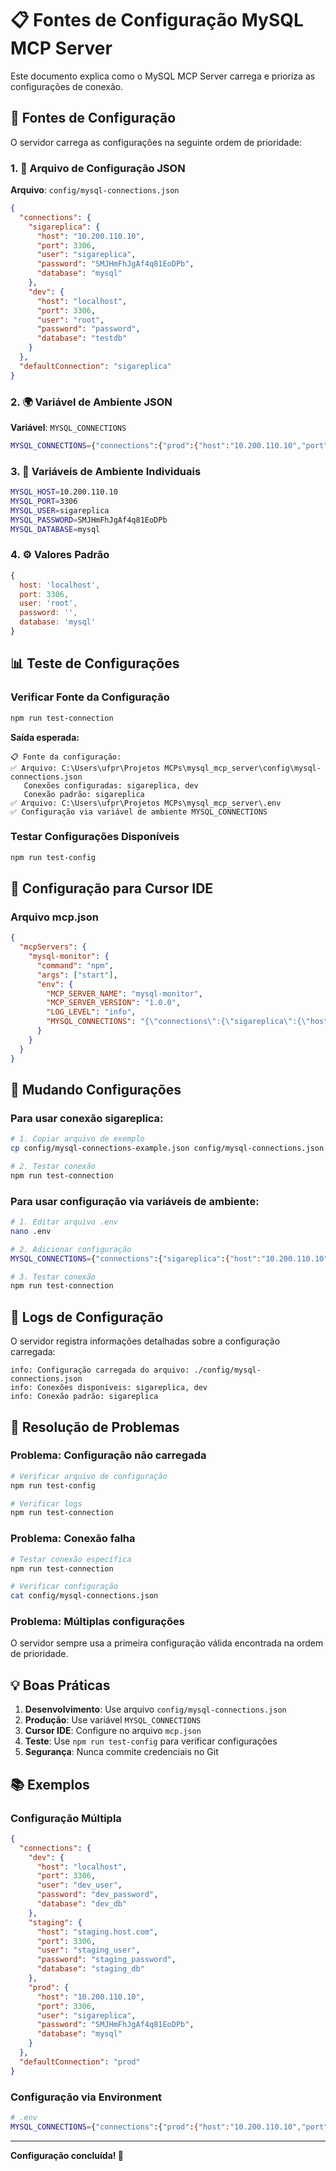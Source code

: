 # 📋 Fontes de Configuração MySQL MCP Server

Este documento explica como o MySQL MCP Server carrega e prioriza as configurações de conexão.

## 🔧 Fontes de Configuração

O servidor carrega as configurações na seguinte ordem de prioridade:

### 1. 📁 Arquivo de Configuração JSON
**Arquivo**: `config/mysql-connections.json`

```json
{
  "connections": {
    "sigareplica": {
      "host": "10.200.110.10",
      "port": 3306,
      "user": "sigareplica",
      "password": "SMJHmFhJgAf4q81EoDPb",
      "database": "mysql"
    },
    "dev": {
      "host": "localhost",
      "port": 3306,
      "user": "root",
      "password": "password",
      "database": "testdb"
    }
  },
  "defaultConnection": "sigareplica"
}
```

### 2. 🌍 Variável de Ambiente JSON
**Variável**: `MYSQL_CONNECTIONS`

```bash
MYSQL_CONNECTIONS={"connections":{"prod":{"host":"10.200.110.10","port":3306,"user":"sigareplica","password":"SMJHmFhJgAf4q81EoDPb","database":"mysql"}},"defaultConnection":"prod"}
```

### 3. 🔧 Variáveis de Ambiente Individuais
```bash
MYSQL_HOST=10.200.110.10
MYSQL_PORT=3306
MYSQL_USER=sigareplica
MYSQL_PASSWORD=SMJHmFhJgAf4q81EoDPb
MYSQL_DATABASE=mysql
```

### 4. ⚙️ Valores Padrão
```javascript
{
  host: 'localhost',
  port: 3306,
  user: 'root',
  password: '',
  database: 'mysql'
}
```

## 📊 Teste de Configurações

### Verificar Fonte da Configuração
```bash
npm run test-connection
```

**Saída esperada:**
```
📋 Fonte da configuração:
✅ Arquivo: C:\Users\ufpr\Projetos MCPs\mysql_mcp_server\config\mysql-connections.json
   Conexões configuradas: sigareplica, dev
   Conexão padrão: sigareplica
✅ Arquivo: C:\Users\ufpr\Projetos MCPs\mysql_mcp_server\.env
✅ Configuração via variável de ambiente MYSQL_CONNECTIONS
```

### Testar Configurações Disponíveis
```bash
npm run test-config
```

## 🎯 Configuração para Cursor IDE

### Arquivo mcp.json
```json
{
  "mcpServers": {
    "mysql-monitor": {
      "command": "npm",
      "args": ["start"],
      "env": {
        "MCP_SERVER_NAME": "mysql-monitor",
        "MCP_SERVER_VERSION": "1.0.0",
        "LOG_LEVEL": "info",
        "MYSQL_CONNECTIONS": "{\"connections\":{\"sigareplica\":{\"host\":\"10.200.110.10\",\"port\":3306,\"user\":\"sigareplica\",\"password\":\"SMJHmFhJgAf4q81EoDPb\",\"database\":\"mysql\"}},\"defaultConnection\":\"sigareplica\"}"
      }
    }
  }
}
```

## 🔄 Mudando Configurações

### Para usar conexão sigareplica:
```bash
# 1. Copiar arquivo de exemplo
cp config/mysql-connections-example.json config/mysql-connections.json

# 2. Testar conexão
npm run test-connection
```

### Para usar configuração via variáveis de ambiente:
```bash
# 1. Editar arquivo .env
nano .env

# 2. Adicionar configuração
MYSQL_CONNECTIONS={"connections":{"sigareplica":{"host":"10.200.110.10","port":3306,"user":"sigareplica","password":"SMJHmFhJgAf4q81EoDPb","database":"mysql"}},"defaultConnection":"sigareplica"}

# 3. Testar conexão
npm run test-connection
```

## 📝 Logs de Configuração

O servidor registra informações detalhadas sobre a configuração carregada:

```
info: Configuração carregada do arquivo: ./config/mysql-connections.json
info: Conexões disponíveis: sigareplica, dev
info: Conexão padrão: sigareplica
```

## 🚨 Resolução de Problemas

### Problema: Configuração não carregada
```bash
# Verificar arquivo de configuração
npm run test-config

# Verificar logs
npm run test-connection
```

### Problema: Conexão falha
```bash
# Testar conexão específica
npm run test-connection

# Verificar configuração
cat config/mysql-connections.json
```

### Problema: Múltiplas configurações
O servidor sempre usa a primeira configuração válida encontrada na ordem de prioridade.

## 💡 Boas Práticas

1. **Desenvolvimento**: Use arquivo `config/mysql-connections.json`
2. **Produção**: Use variável `MYSQL_CONNECTIONS`
3. **Cursor IDE**: Configure no arquivo `mcp.json`
4. **Teste**: Use `npm run test-config` para verificar configurações
5. **Segurança**: Nunca commite credenciais no Git

## 📚 Exemplos

### Configuração Múltipla
```json
{
  "connections": {
    "dev": {
      "host": "localhost",
      "port": 3306,
      "user": "dev_user",
      "password": "dev_password",
      "database": "dev_db"
    },
    "staging": {
      "host": "staging.host.com",
      "port": 3306,
      "user": "staging_user",
      "password": "staging_password",
      "database": "staging_db"
    },
    "prod": {
      "host": "10.200.110.10",
      "port": 3306,
      "user": "sigareplica",
      "password": "SMJHmFhJgAf4q81EoDPb",
      "database": "mysql"
    }
  },
  "defaultConnection": "prod"
}
```

### Configuração via Environment
```bash
# .env
MYSQL_CONNECTIONS={"connections":{"prod":{"host":"10.200.110.10","port":3306,"user":"sigareplica","password":"SMJHmFhJgAf4q81EoDPb","database":"mysql"}},"defaultConnection":"prod"}
```

---

**Configuração concluída! 🎉**





